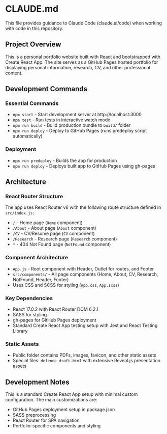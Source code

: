 # CLAUDE.md

This file provides guidance to Claude Code (claude.ai/code) when working with code in this repository.

## Project Overview

This is a personal portfolio website built with React and bootstrapped with Create React App. The site serves as a GitHub Pages hosted portfolio for displaying personal information, research, CV, and other professional content.

## Development Commands

### Essential Commands
- `npm start` - Start development server at http://localhost:3000
- `npm test` - Run tests in interactive watch mode
- `npm run build` - Build production bundle to `build/` folder
- `npm run deploy` - Deploy to GitHub Pages (runs predeploy script automatically)

### Deployment
- `npm run predeploy` - Builds the app for production
- `npm run deploy` - Deploys built app to GitHub Pages using gh-pages

## Architecture

### React Router Structure
The app uses React Router v6 with the following route structure defined in `src/index.js`:
- `/` - Home page (`Home` component)
- `/About` - About page (`About` component) 
- `/CV` - CV/Resume page (`CV` component)
- `/Research` - Research page (`Research` component)
- `*` - 404 Not Found page (`NotFound` component)

### Component Architecture
- `App.js` - Root component with Header, Outlet for routes, and Footer
- `src/components/` - All page components (Home, About, CV, Research, NotFound, Header, Footer)
- Uses CSS and SCSS for styling (`App.css`, `App.scss`)

### Key Dependencies
- React 17.0.2 with React Router DOM 6.2.1
- SASS for styling
- gh-pages for GitHub Pages deployment
- Standard Create React App testing setup with Jest and React Testing Library

### Static Assets
- Public folder contains PDFs, images, favicon, and other static assets
- Special files: `defence_draft.html` with extensive Reveal.js presentation assets

## Development Notes

This is a standard Create React App setup with minimal custom configuration. The main customizations are:
- GitHub Pages deployment setup in package.json
- SASS preprocessing
- React Router for SPA navigation
- Portfolio-specific components and styling